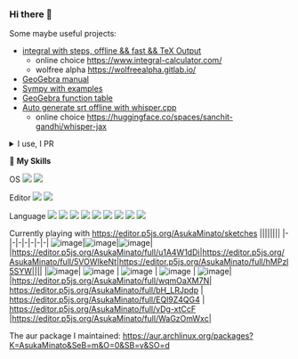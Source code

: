 ### Hi there 👋

Some maybe useful projects:

- [integral with steps, offline && fast && TeX Output](https://github.com/wuyudi/IntWithStepsOfTeXForm)
  - online choice https://www.integral-calculator.com/
  - wolfree alpha https://wolfreealpha.gitlab.io/
- [GeoGebra manual](https://github.com/wuyudi/GGB2MMA)
- [Sympy with examples](https://github.com/wuyudi/PyF1)
- [GeoGebra function table](https://github.com/wuyudi/GGB2MMA)
- [Auto generate srt offline with whisper.cpp](https://github.com/wuyudi/autosrt)
  - online choice https://huggingface.co/spaces/sanchit-gandhi/whisper-jax

<details>
    <summary>I use, I PR</summary>
    p5.js, p5.ts(maintainer), fish-shell, ggml, ctool, sympy...
</details>


<!--
**wuyudi/wuyudi** is a ✨ _special_ ✨ repository because its `README.md` (this file) appears on your GitHub profile.

Here are some ideas to get you started:

- 🌱 I am currently looking for job.

- 🔭 I’m currently working on ...
- 👯 I’m looking to collaborate on ...
- 🤔 I’m looking for help with ...
- 😄 Pronouns: ...
- ⚡ Fun fact: ...
- 💬 Ask me about GeoGebra
-->

🌟 **My Skills**  

OS ![](https://img.shields.io/badge/-ArchLinux-3e74a2?style=flat-square&logo=ArchLinux&logoColor=fff)
![](https://img.shields.io/badge/-Kubuntu-3e74a2?style=flat-square&logo=Kubuntu&logoColor=fff)

Editor ![](https://img.shields.io/badge/-VisualStudioCode-3e74a2?style=flat-square&logo=VisualStudioCode&logoColor=fff)
![](https://img.shields.io/badge/-Neovim-3e74a2?style=flat-square&logo=Neovim&logoColor=fff)

Language ![](https://img.shields.io/badge/-TypeScript-3e74a2?style=flat-square&logo=TypeScript&logoColor=fff)
![](https://img.shields.io/badge/-React-3e74a2?style=flat-square&logo=React&logoColor=fff)
![](https://img.shields.io/badge/-JavaScript-3e74a2?style=flat-square&logo=JavaScript&logoColor=fff)
![](https://img.shields.io/badge/-Svelte-3e74a2?style=flat-square&logo=Svelte&logoColor=fff)
![](https://img.shields.io/badge/-Python-3e74a2?style=flat-square&logo=Python&logoColor=fff)
![](https://img.shields.io/badge/-Mathematica-3e74a2?style=flat-square&logo=Wolfram&logoColor=fff)
![](https://img.shields.io/badge/-C%2B%2B-3e74a2?style=flat-square&logo=C%2B%2B&logoColor=fff)
![](https://img.shields.io/badge/-C-3e74a2?style=flat-square&logo=C&logoColor=fff)
![](https://img.shields.io/badge/-Rust-3e74a2?style=flat-square&logo=Rust&logoColor=fff)

<!--![](https://img.shields.io/badge/-CSS3-3e74a2?style=flat-square&logo=CSS3&logoColor=fff)



[![Open Source Love](https://badges.frapsoft.com/os/v1/open-source.svg?v=103)](https://github.com/wuyudi/)
[![Visitors](https://visitor-badge.glitch.me/badge?page_id=wuyudi.wuyudi)](https://github.com/wuyudi/)
[![GitHub](https://img.shields.io/github/followers/wuyudi.svg?lable=GitHub&style=social)](https://github.com/wuyudi/)

[![Github Stats](https://github-readme-stats.vercel.app/api?username=wuyudi&show_icons=true)](https://github.com/wuyudi/)
<!--
#### Links 📫

* [My Homepage](https://wuyudi.github.io/blog/)
-->

Currently playing with https://editor.p5js.org/AsukaMinato/sketches
||||||||
|-|-|-|-|-|-|-|
![image](https://github.com/wuyudi/wuyudi/assets/30024051/ecca0ced-2f84-4a46-ad98-1db1e684cf0a)|![image](https://github.com/wuyudi/wuyudi/assets/30024051/e7e1af0f-8216-4fcc-96e9-ea81c21f10d1)|![image](https://github.com/wuyudi/wuyudi/assets/30024051/340b85c8-9a48-4c75-95cd-f32318d58dcb)|
|https://editor.p5js.org/AsukaMinato/full/u1A4W1dDi|https://editor.p5js.org/AsukaMinato/full/5VOWIkeNt|https://editor.p5js.org/AsukaMinato/full/hMPzl5SYW||||
|![image](https://user-images.githubusercontent.com/30024051/227753060-d9db53e7-7516-4ca9-b96c-25c5abbf1309.png)| ![[image](https://editor.p5js.org/AsukaMinato/full/bH_LRJpdp)](https://user-images.githubusercontent.com/30024051/208925839-7ea8fa01-6b19-44c7-a277-f875bc9c18e9.png) | ![image](https://user-images.githubusercontent.com/30024051/208926845-8bd30945-aea6-48d5-9750-5e7cec318e1a.png) |  ![image](https://user-images.githubusercontent.com/30024051/208927651-28245c85-b092-461a-9976-f68d64c3c418.png) | ![image](https://user-images.githubusercontent.com/30024051/208927971-a3d9a1df-f100-46c8-82d2-2d5bba1cefba.png)|
|https://editor.p5js.org/AsukaMinato/full/wqmOaXM7N|      https://editor.p5js.org/AsukaMinato/full/bH_LRJpdp                 |                      https://editor.p5js.org/AsukaMinato/full/EQl9Z4QG4            |  https://editor.p5js.org/AsukaMinato/full/vDg-xtCcF   |https://editor.p5js.org/AsukaMinato/full/WaGzOmWxc|


<!-- [![Top Langs](https://github-readme-stats.vercel.app/api/top-langs/?username=wuyudi&hide=HTML,jupyter%20notebook&layout=compact)](https://github.com/wuyudi/github-readme-stats) -->

<!-- [![trophy](https://github-profile-trophy.vercel.app/?username=wuyudi&theme=onedark)](https://github.com/ryo-ma/github-profile-trophy) -->

<!-- <p align="center"> 
  Visitor count<br>
  <img src="https://profile-counter.glitch.me/wuyudi/count.svg" />
</p> -->

The aur package I maintained: https://aur.archlinux.org/packages?K=AsukaMinato&SeB=m&O=0&SB=v&SO=d
